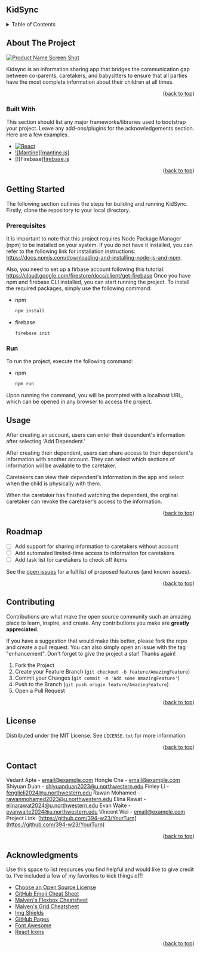 ## KidSync

<!-- TABLE OF CONTENTS -->
<details>
  <summary>Table of Contents</summary>
  <ol>
    <li>
      <a href="#about-the-project">About The Project</a>
      <ul>
        <li><a href="#built-with">Built With</a></li>
      </ul>
    </li>
    <li>
      <a href="#getting-started">Getting Started</a>
      <ul>
        <li><a href="#prerequisites">Prerequisites</a></li>
        <li><a href="#installation">Installation</a></li>
      </ul>
    </li>
    <li><a href="#usage">Usage</a></li>
    <li><a href="#roadmap">Roadmap</a></li>
    <li><a href="#contributing">Contributing</a></li>
    <li><a href="#license">License</a></li>
    <li><a href="#contact">Contact</a></li>
    <li><a href="#acknowledgments">Acknowledgments</a></li>
  </ol>
</details>

<!-- ABOUT THE PROJECT -->

## About The Project

[![Product Name Screen Shot][product-screenshot]](https://yourturn-bb7ce.web.app/)

Kidsync is an information sharing app that bridges the communication gap between co-parents, caretakers, and babysitters to ensure that all parties have the most complete information about their children at all times.

<p align="right">(<a href="#readme-top">back to top</a>)</p>

### Built With

This section should list any major frameworks/libraries used to bootstrap your project. Leave any add-ons/plugins for the acknowledgements section. Here are a few examples.

- [![React][react.js]][react-url]
- [![Mantine][mantine.js]][mantine-url]
- [![Firebase][firebase.js][Firebase-url]

<p align="right">(<a href="#readme-top">back to top</a>)</p>

<!-- GETTING STARTED -->

## Getting Started

The following section outlines the steps for building and running KidSync. Firstly, clone the repository to your local directory.

### Prerequisites

It is important to note that this project requires Node Package Manager (npm) to be installed on your system. If you do not have it installed, you can refer to the following link for installation instructions: https://docs.npmjs.com/downloading-and-installing-node-js-and-npm.

Also, you need to set up a firbase account following this tutorial: https://cloud.google.com/firestore/docs/client/get-firebase
Once you have npm and firebase CLI installed, you can start running the project.
To install the required packages, simply use the following command:

- npm
  ```sh
  npm install
  ```

* firebase
  ```
  firebase init
  ```

### Run

To run the project, execute the following command:

- npm
  ```sh
  npm run
  ```

Upon running the command, you will be prompted with a localhost URL, which can be opened in any browser to access the project.

<!-- USAGE EXAMPLES -->

## Usage

After creating an account, users can enter their dependent's information after selecting 'Add Dependent.'

After creating their dependent, users can share access to their dependent's information with another account. They can select which sections of information will be available to the caretaker.

Caretakers can view their dependent's information in the app and select when the child is physically with them.

When the caretaker has finished watching the dependent, the orgiinal caretaker can revoke the caretaker's access to the information.

<p align="right">(<a href="#readme-top">back to top</a>)</p>

<!-- ROADMAP -->

## Roadmap

- [ ] Add support for sharing information to caretakers without account
- [ ] Add automated limited-time access to information for caretakers
- [ ] Add task list for caretakers to check off items

See the [open issues](https://github.com/othneildrew/Best-README-Template/issues) for a full list of proposed features (and known issues).

<p align="right">(<a href="#readme-top">back to top</a>)</p>

<!-- CONTRIBUTING -->

## Contributing

Contributions are what make the open source community such an amazing place to learn, inspire, and create. Any contributions you make are **greatly appreciated**.

If you have a suggestion that would make this better, please fork the repo and create a pull request. You can also simply open an issue with the tag "enhancement".
Don't forget to give the project a star! Thanks again!

1. Fork the Project
2. Create your Feature Branch (`git checkout -b feature/AmazingFeature`)
3. Commit your Changes (`git commit -m 'Add some AmazingFeature'`)
4. Push to the Branch (`git push origin feature/AmazingFeature`)
5. Open a Pull Request

<p align="right">(<a href="#readme-top">back to top</a>)</p>

<!-- LICENSE -->

## License

Distributed under the MIT License. See `LICENSE.txt` for more information.

<p align="right">(<a href="#readme-top">back to top</a>)</p>

<!-- CONTACT -->

## Contact

Vedant Apte - email@example.com
Hongle Che - email@example.com
Shiyuan Duan - shiyuanduan2023@u.northwestern.edu
Finley Li - fenglieli2024@u.northwestern.edu
Rawan Mohamed - rawanmohamed2023@u.northwestern.edu
Elina Rawat - elinarawat2024@u.northwestern.edu
Evan Waite - evanwaite2024@u.northwestern.edu
Vincent Wei - email@example.com
Project Link: [https://github.com/394-w23/YourTurn](https://github.com/394-w23/YourTurn)

<p align="right">(<a href="#readme-top">back to top</a>)</p>

<!-- ACKNOWLEDGMENTS -->

## Acknowledgments

Use this space to list resources you find helpful and would like to give credit to. I've included a few of my favorites to kick things off!

- [Choose an Open Source License](https://choosealicense.com)
- [GitHub Emoji Cheat Sheet](https://www.webpagefx.com/tools/emoji-cheat-sheet)
- [Malven's Flexbox Cheatsheet](https://flexbox.malven.co/)
- [Malven's Grid Cheatsheet](https://grid.malven.co/)
- [Img Shields](https://shields.io)
- [GitHub Pages](https://pages.github.com)
- [Font Awesome](https://fontawesome.com)
- [React Icons](https://react-icons.github.io/react-icons/search)

<p align="right">(<a href="#readme-top">back to top</a>)</p>

<!-- MARKDOWN LINKS & IMAGES -->
<!-- https://www.markdownguide.org/basic-syntax/#reference-style-links -->

[contributors-shield]: https://img.shields.io/github/contributors/othneildrew/Best-README-Template.svg?style=for-the-badge
[contributors-url]: https://github.com/othneildrew/Best-README-Template/graphs/contributors
[forks-shield]: https://img.shields.io/github/forks/othneildrew/Best-README-Template.svg?style=for-the-badge
[forks-url]: https://github.com/othneildrew/Best-README-Template/network/members
[stars-shield]: https://img.shields.io/github/stars/othneildrew/Best-README-Template.svg?style=for-the-badge
[stars-url]: https://github.com/othneildrew/Best-README-Template/stargazers
[issues-shield]: https://img.shields.io/github/issues/othneildrew/Best-README-Template.svg?style=for-the-badge
[issues-url]: https://github.com/othneildrew/Best-README-Template/issues
[license-shield]: https://img.shields.io/github/license/othneildrew/Best-README-Template.svg?style=for-the-badge
[license-url]: https://github.com/othneildrew/Best-README-Template/blob/master/LICENSE.txt
[linkedin-shield]: https://img.shields.io/badge/-LinkedIn-black.svg?style=for-the-badge&logo=linkedin&colorB=555
[linkedin-url]: https://linkedin.com/in/othneildrew
[product-screenshot]: images/screenshot.png
[next.js]: https://img.shields.io/badge/next.js-000000?style=for-the-badge&logo=nextdotjs&logoColor=white
[next-url]: https://nextjs.org/
[react.js]: https://img.shields.io/badge/React-20232A?style=for-the-badge&logo=react&logoColor=61DAFB
[react-url]: https://reactjs.org/
[mantine-url]: https://mantine.dev/
[vue.js]: https://img.shields.io/badge/Vue.js-35495E?style=for-the-badge&logo=vuedotjs&logoColor=4FC08D
[vue-url]: https://vuejs.org/
[angular.io]: https://img.shields.io/badge/Angular-DD0031?style=for-the-badge&logo=angular&logoColor=white
[angular-url]: https://angular.io/
[svelte.dev]: https://img.shields.io/badge/Svelte-4A4A55?style=for-the-badge&logo=svelte&logoColor=FF3E00
[svelte-url]: https://svelte.dev/
[laravel.com]: https://img.shields.io/badge/Laravel-FF2D20?style=for-the-badge&logo=laravel&logoColor=white
[laravel-url]: https://laravel.com
[bootstrap.com]: https://img.shields.io/badge/Bootstrap-563D7C?style=for-the-badge&logo=bootstrap&logoColor=white
[bootstrap-url]: https://getbootstrap.com
[jquery.com]: https://img.shields.io/badge/jQuery-0769AD?style=for-the-badge&logo=jquery&logoColor=white
[jquery-url]: https://jquery.com
[firebase-url]: https://firebase.google.com/?gclid=Cj0KCQjwk7ugBhDIARIsAGuvgPaXztBG1WOHMVisbV3i18VWTbtCzTxjGAoxienTAk6auK9SXV35mzgaAsCdEALw_wcB&gclsrc=aw.ds
